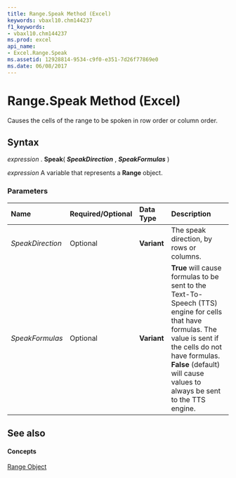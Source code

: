 ```yaml
---
title: Range.Speak Method (Excel)
keywords: vbaxl10.chm144237
f1_keywords:
- vbaxl10.chm144237
ms.prod: excel
api_name:
- Excel.Range.Speak
ms.assetid: 12928814-9534-c9f0-e351-7d26f77869e0
ms.date: 06/08/2017
---
```



# Range.Speak Method (Excel)

Causes the cells of the range to be spoken in row order or column order.


## Syntax

 _expression_ . **Speak**( **_SpeakDirection_** , **_SpeakFormulas_** )

 _expression_ A variable that represents a **Range** object.


### Parameters



|**Name**|**Required/Optional**|**Data Type**|**Description**|
|:-----|:-----|:-----|:-----|
| _SpeakDirection_|Optional| **Variant**|The speak direction, by rows or columns.|
| _SpeakFormulas_|Optional| **Variant**| **True** will cause formulas to be sent to the Text-To-Speech (TTS) engine for cells that have formulas. The value is sent if the cells do not have formulas. **False** (default) will cause values to always be sent to the TTS engine.|

## See also


#### Concepts


[Range Object](Excel.Range(objec).md)

